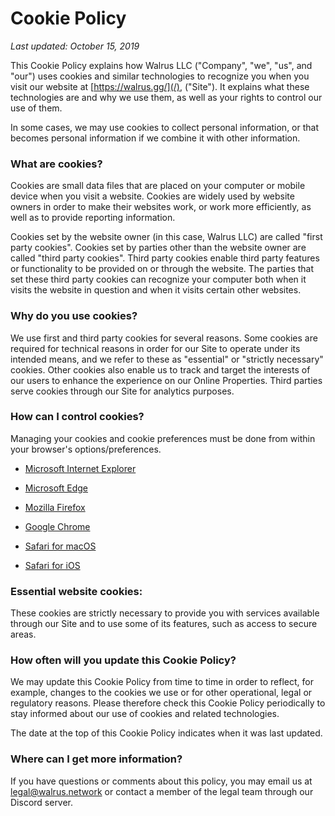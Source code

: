 # Cookie Policy

*Last updated: October 15, 2019*

This Cookie Policy explains how Walrus LLC ("Company", "we", "us", and "our") uses cookies and similar technologies to recognize you when you visit our website at [https://walrus.gg/](/), ("Site"). It explains what these technologies are and why we use them, as well as your rights to control our use of them.

In some cases, we may use cookies to collect personal information, or that becomes personal information if we combine it with other information.

### What are cookies?

Cookies are small data files that are placed on your computer or mobile device when you visit a website. Cookies are widely used by website owners in order to make their websites work, or work more efficiently, as well as to provide reporting information.

Cookies set by the website owner (in this case, Walrus LLC) are called "first party cookies". Cookies set by parties other than the website owner are called "third party cookies". Third party cookies enable third party features or functionality to be provided on or through the website. The parties that set these third party cookies can recognize your computer both when it visits the website in question and when it visits certain other websites.

### Why do you use cookies?

We use first and third party cookies for several reasons. Some cookies are required for technical reasons in order for our Site to operate under its intended means, and we refer to these as "essential" or "strictly necessary" cookies. Other cookies also enable us to track and target the interests of our users to enhance the experience on our Online Properties. Third parties serve cookies through our Site for analytics purposes.

### How can I control cookies?

Managing your cookies and cookie preferences must be done from within your browser's options/preferences.

* [Microsoft Internet Explorer](https://support.microsoft.com/en-gb/help/17442/windows-internet-explorer-delete-manage-cookies)

* [Microsoft Edge](https://privacy.microsoft.com/en-us/windows-10-microsoft-edge-and-privacy)

* [Mozilla Firefox](https://support.mozilla.org/en-US/kb/cookies-information-websites-store-on-your-computer)

* [Google Chrome](https://support.google.com/chrome/answer/95647?hl=en)

* [Safari for macOS](https://support.apple.com/kb/PH21411)

* [Safari for iOS](https://support.apple.com/en-gb/HT201265)

### Essential website cookies:

These cookies are strictly necessary to provide you with services available through our Site and to use some of its features, such as access to secure areas.

### How often will you update this Cookie Policy?

We may update this Cookie Policy from time to time in order to reflect, for example, changes to the cookies we use or for other operational, legal or regulatory reasons. Please therefore check this Cookie Policy periodically to stay informed about our use of cookies and related technologies.

The date at the top of this Cookie Policy indicates when it was last updated.

### Where can I get more information?

If you have questions or comments about this policy, you may email us at [legal@walrus.network](mailto:legal@walrus.network) or contact a member of the legal team through our Discord server.

